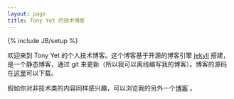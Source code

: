 ```yaml
---
layout: page
title: Tony Yet 的技术博客
---
```

{% include JB/setup %}

欢迎来到 Tony Yet 的个人技术博客。这个博客基于开源的博客引擎
[jekyll](https://github.com/mojombo/jekyll) 搭建，是一个静态博客，通过 git
来更新（所以我可以离线编写我的博客）。博客的源码在[这里](https://github.com/tonyyet/tonyyet.com)可以下载。

假如你对非技术类的内容同样感兴趣，可以浏览我的另外一个[博客](http://tonyyet.com) 。

